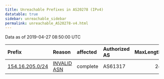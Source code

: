```yaml
---
title: Unreachable Prefixes in AS20278 (IPv4)
datatable: true
sidebar: unreachable_sidebar
permalink: unreachable_AS20278-v4.html
---
```


Data as of 2019-04-27 08:50:00 UTC


<div class="datatable-begin"></div>

| Prefix                                                   | Reason                                                                                                 | affected   | Authorized AS   |   MaxLength | Anchor                                           |   unreachable /24s |
|:---------------------------------------------------------|:-------------------------------------------------------------------------------------------------------|:-----------|:----------------|------------:|:-------------------------------------------------|-------------------:|
| [154.16.205.0/24](https://stat.ripe.net/154.16.205.0/24) | [INVALID ASN](https://rpki-validator.ripe.net/announcement-preview?asn=AS20278&prefix=154.16.205.0/24) | complete   | AS61317         |          24 | [AfriNIC](unreachable_AfriNIC_RPKI_Root-v4.html) |                  1 |

<div class="datatable-end"></div>